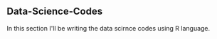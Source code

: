## Data-Science-Codes ##    

In this section I'll be writing the data scirnce codes using R language.     

